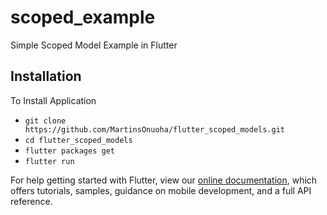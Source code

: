# scoped_example

Simple Scoped Model Example in Flutter

## Installation

To Install Application

- `git clone https://github.com/MartinsOnuoha/flutter_scoped_models.git`
- `cd flutter_scoped_models`
- `flutter packages get`
- `flutter run`

For help getting started with Flutter, view our 
[online documentation](https://flutter.io/docs), which offers tutorials, 
samples, guidance on mobile development, and a full API reference.
